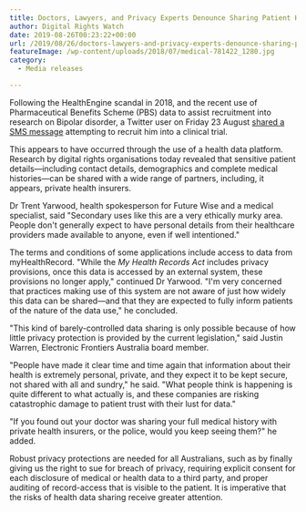 ```yaml
---
title: Doctors, Lawyers, and Privacy Experts Denounce Sharing Patient Health Data for Secondary Use
author: Digital Rights Watch
date: 2019-08-26T00:23:22+00:00
url: /2019/08/26/doctors-lawyers-and-privacy-experts-denounce-sharing-patient-health-data-for-secondary-use/
featureImage: /wp-content/uploads/2018/07/medical-781422_1280.jpg
category:
  - Media releases

---
```

Following the HealthEngine scandal in 2018, and the recent use of Pharmaceutical Benefits Scheme (PBS) data to assist recruitment into research on Bipolar disorder, a Twitter user on Friday 23 August [shared a SMS message][1] attempting to recruit him into a clinical trial.

This appears to have occurred through the use of a health data platform. Research by digital rights organisations today revealed that sensitive patient details—including contact details, demographics and complete medical histories—can be shared with a wide range of partners, including, it appears, private health insurers.

Dr Trent Yarwood, health spokesperson for Future Wise and a medical specialist, said "Secondary uses like this are a very ethically murky area. People don't generally expect to have personal details from their healthcare providers made available to anyone, even if well intentioned."

The terms and conditions of some applications include access to data from myHealthRecord. "While the _My Health Records Act_ includes privacy provisions, once this data is accessed by an external system, these provisions no longer apply," continued Dr Yarwood. "I'm very concerned that practices making use of this system are not aware of just how widely this data can be shared—and that they are expected to fully inform patients of the nature of the data use," he concluded.

"This kind of barely-controlled data sharing is only possible because of how little privacy protection is provided by the current legislation," said Justin Warren, Electronic Frontiers Australia board member.

"People have made it clear time and time again that information about their health is extremely personal, private, and they expect it to be kept secure, not shared with all and sundry," he said. "What people think is happening is quite different to what actually is, and these companies are risking catastrophic damage to patient trust with their lust for data."

"If you found out your doctor was sharing your full medical history with private health insurers, or the police, would you keep seeing them?" he added.

Robust privacy protections are needed for all Australians, such as by finally giving us the right to sue for breach of privacy, requiring explicit consent for each disclosure of medical or health data to a third party, and proper auditing of record-access that is visible to the patient. It is imperative that the risks of health data sharing receive greater attention.

 [1]: https://twitter.com/iPilko/status/1164733620281434112
